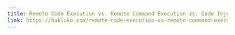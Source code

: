 ```yaml
---
title: Remote Code Execution vs. Remote Command Execution vs. Code Injection vs. Command Injection vs. RCE 
link: https://hakluke.com/remote-code-execution-vs-remote-command-execution-vs-code-injection-vs-command-injection-vs-rce
---
```

